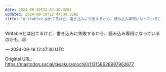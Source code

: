 ```yaml
---
date: 2024-09-18T12:47:30.328Z
updated: 2024-09-18T12:47:30.328Z
title: "Writableとは出てるけど、書き込みに失敗するから、読み込み専用になっている[...]"
---
```


<p>Writableとは出てるけど、書き込みに失敗するから、読み込み専用になっているのかも…😢</p>

&mdash; 2024-09-18 12:47:30 UTC

Original URL: https://mastodon.social/@sakuramochi0/113158628987962677
